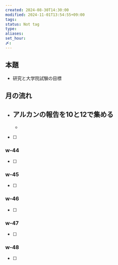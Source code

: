 ```yaml
---
created: 2024-08-30T14:30:00
modified: 2024-11-01T13:54:55+09:00
tags: 
status: Not tag
type: 
aliases: 
set_hour: 
〆: 
---
```

## 本題
- 研究と大学院試験の目標
## 月の流れ
- アルカンの報告を10と12で集める
	- 
	- 
- [ ] 
### w-44
- [ ] 
### w-45
- [ ] 
### w-46
- [ ] 
### w-47
- [ ] 
### w-48
- [ ] 